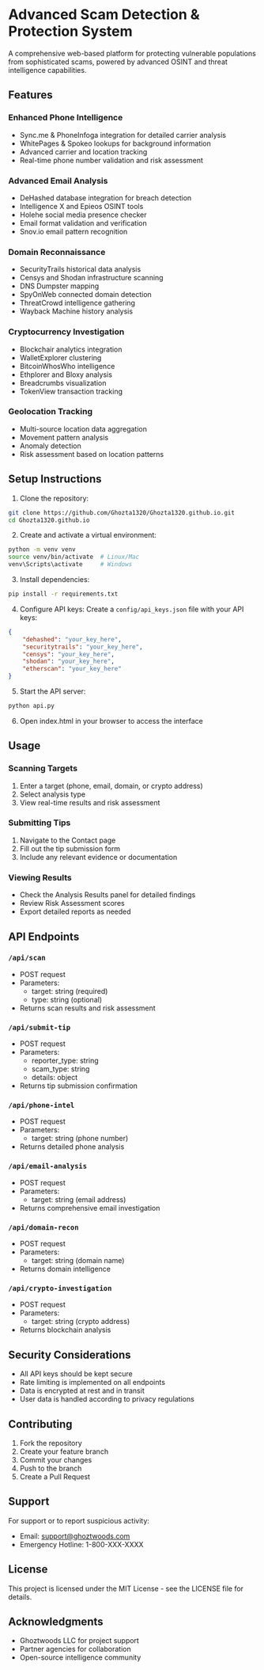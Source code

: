 # Advanced Scam Detection & Protection System

A comprehensive web-based platform for protecting vulnerable populations from sophisticated scams, powered by advanced OSINT and threat intelligence capabilities.

## Features

### Enhanced Phone Intelligence
- Sync.me & PhoneInfoga integration for detailed carrier analysis
- WhitePages & Spokeo lookups for background information
- Advanced carrier and location tracking
- Real-time phone number validation and risk assessment

### Advanced Email Analysis
- DeHashed database integration for breach detection
- Intelligence X and Epieos OSINT tools
- Holehe social media presence checker
- Email format validation and verification
- Snov.io email pattern recognition

### Domain Reconnaissance
- SecurityTrails historical data analysis
- Censys and Shodan infrastructure scanning
- DNS Dumpster mapping
- SpyOnWeb connected domain detection
- ThreatCrowd intelligence gathering
- Wayback Machine history analysis

### Cryptocurrency Investigation
- Blockchair analytics integration
- WalletExplorer clustering
- BitcoinWhosWho intelligence
- Ethplorer and Bloxy analysis
- Breadcrumbs visualization
- TokenView transaction tracking

### Geolocation Tracking
- Multi-source location data aggregation
- Movement pattern analysis
- Anomaly detection
- Risk assessment based on location patterns

## Setup Instructions

1. Clone the repository:
```bash
git clone https://github.com/Ghozta1320/Ghozta1320.github.io.git
cd Ghozta1320.github.io
```

2. Create and activate a virtual environment:
```bash
python -m venv venv
source venv/bin/activate  # Linux/Mac
venv\Scripts\activate     # Windows
```

3. Install dependencies:
```bash
pip install -r requirements.txt
```

4. Configure API keys:
Create a `config/api_keys.json` file with your API keys:
```json
{
    "dehashed": "your_key_here",
    "securitytrails": "your_key_here",
    "censys": "your_key_here",
    "shodan": "your_key_here",
    "etherscan": "your_key_here"
}
```

5. Start the API server:
```bash
python api.py
```

6. Open index.html in your browser to access the interface

## Usage

### Scanning Targets
1. Enter a target (phone, email, domain, or crypto address)
2. Select analysis type
3. View real-time results and risk assessment

### Submitting Tips
1. Navigate to the Contact page
2. Fill out the tip submission form
3. Include any relevant evidence or documentation

### Viewing Results
- Check the Analysis Results panel for detailed findings
- Review Risk Assessment scores
- Export detailed reports as needed

## API Endpoints

### `/api/scan`
- POST request
- Parameters:
  - target: string (required)
  - type: string (optional)
- Returns scan results and risk assessment

### `/api/submit-tip`
- POST request
- Parameters:
  - reporter_type: string
  - scam_type: string
  - details: object
- Returns tip submission confirmation

### `/api/phone-intel`
- POST request
- Parameters:
  - target: string (phone number)
- Returns detailed phone analysis

### `/api/email-analysis`
- POST request
- Parameters:
  - target: string (email address)
- Returns comprehensive email investigation

### `/api/domain-recon`
- POST request
- Parameters:
  - target: string (domain name)
- Returns domain intelligence

### `/api/crypto-investigation`
- POST request
- Parameters:
  - target: string (crypto address)
- Returns blockchain analysis

## Security Considerations

- All API keys should be kept secure
- Rate limiting is implemented on all endpoints
- Data is encrypted at rest and in transit
- User data is handled according to privacy regulations

## Contributing

1. Fork the repository
2. Create your feature branch
3. Commit your changes
4. Push to the branch
5. Create a Pull Request

## Support

For support or to report suspicious activity:
- Email: support@ghoztwoods.com
- Emergency Hotline: 1-800-XXX-XXXX

## License

This project is licensed under the MIT License - see the LICENSE file for details.

## Acknowledgments

- Ghoztwoods LLC for project support
- Partner agencies for collaboration
- Open-source intelligence community
